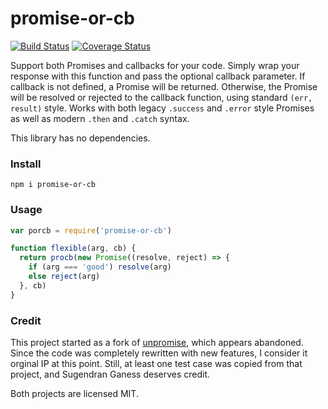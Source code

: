 # promise-or-cb

[![Build Status](https://travis-ci.org/isysd/promise-or-cb.svg?branch=master)](https://travis-ci.org/isysd/promise-or-cb) [![Coverage Status](https://coveralls.io/repos/github/isysd/promise-or-cb/badge.svg?branch=master)](https://coveralls.io/github/isysd/promise-or-cb?branch=master)

Support both Promises and callbacks for your code. Simply wrap your response with this function and pass the optional callback parameter. If callback is not defined, a Promise will be returned. Otherwise, the Promise will be resolved or rejected to the callback function, using standard `(err, result)` style. Works with both legacy `.success` and `.error` style Promises as well as modern `.then` and `.catch` syntax.

This library has no dependencies.

### Install

`npm i promise-or-cb`

### Usage

``` js
var porcb = require('promise-or-cb')

function flexible(arg, cb) {
  return procb(new Promise((resolve, reject) => {
    if (arg === 'good') resolve(arg)
    else reject(arg)
  }, cb)
}
```

### Credit

This project started as a fork of [unpromise](https://github.com/sugendran/unpromise), which appears abandoned. Since the code was completely rewritten with new features, I consider it orginal IP at this point.  Still, at least one test case was copied from that project, and Sugendran Ganess deserves credit.

Both projects are licensed MIT.
